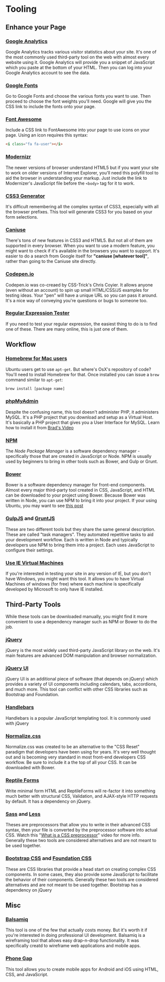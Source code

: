 # Tooling

## Enhance your Page

### [Google Analytics](http://www.google.com/analytics/)
Google Analytics tracks various visitor statistics about your site. It's one of the most commonly used third-party tool on the web with almost every website using it. Google Analytics will provide you a snippet of JavaScript which you paste at the bottom of your HTML. Then you can log into your Google Analytics account to see the data.

### [Google Fonts](https://www.google.com/fonts)
Go to Google Fonts and choose the various fonts you want to use. Then proceed to choose the font weights you'll need. Google will give you the CSS link to include the fonts onto your page.

### [Font Awesome](http://fortawesome.github.io/Font-Awesome/)
Include a CSS link to FontAwesome into your page to use icons on your page. Using an icon requires this syntax:

```html
<i class="fa fa-user"></i>
```

### [Modernizr](http://modernizr.com/)
The newer versions of browser understand HTML5 but if you want your site to work on older versions of Internet Explorer, you'll need this polyfill tool to aid the browser in understanding your markup. Just include the link to Modernizer's JavaScript file before the `<body>` tag for it to work.

### [CSS3 Generator](http://css3generator.com/)
It's difficult remembering all the complex syntax of CSS3, especially with all the browser prefixes. This tool will generate CSS3 for you based on your form selections.

### [Caniuse](http://caniuse.com)
There's tons of new features in CSS3 and HTML5. But not all of them are supported in every browser. When you want to use a modern feature, you might want to check if it's available in the browsers you want to support. It's easier to do a search from Google itself for __"caniuse [whatever tool]"__, rather than going to the Caniuse site directly.

### [Codepen.io](http://codepen.io/)
Codepen.io was co-creaed by CSS-Trick's Chris Coyier. It allows anyone (even without an account) to spin up small HTML/CSS/JS examples for testing ideas. Your "pen" will have a unique URL so you can pass it around. It's a nice way of conveying you're questions or bugs to someone too. 

### [Regular Expression Tester](http://regexr.com/)
If you need to test your regular expression, the easiest thing to do is to find one of these. There are many online, this is just one of them.


## Workflow

### [Homebrew for Mac users](http://brew.sh/)
Ubuntu users get to use `apt-get`. But where's OsX's repository of code? You'll need to install Homebrew for that. Once installed you can issue a `brew` command similar to `apt-get`:

```sh
brew install [package name]
```

### [phpMyAdmin](https://github.com/phpmyadmin/phpmyadmin)
Despite the confusing name, this tool doesn't administer PHP, it administers MySQL. It's a PHP project that you download and setup as a Virtual Host. It's basically a PHP project that gives you a User Interface for MySQL. Learn how to install it from [Brad's Video](https://www.youtube.com/watch?v=e80KsIxCrtA&list=UUZi-0WJPUNb_LQocFMJw5dA)

### [NPM](https://www.npmjs.com/)
The _Node Package Manager_ is a software dependency manager - specifically those that are created in JavaScript or Node. NPM is usually used by beginners to bring in other tools such as Bower, and Gulp or Grunt.

### [Bower](http://bower.io/)
Bower is a software dependency manager for front-end components. Almost every major third-party tool created in CSS, JavaScript, and HTML can be downloaded to your project using Bower. Because Bower was written in Node, you can use NPM to bring it into your project. If your using Ubuntu, you may want to see [this post](http://stackoverflow.com/questions/21491996/installing-bower-on-ubuntu)

### [GulpJS](http://gulpjs.com/) and [GruntJS](http://gruntjs.com/)
These are two different tools but they share the same general description. These are called "task managers". They automated repetitive tasks to aid your development workflow. Each is written in Node and typically developers use NPM to bring them into a project. Each uses JavaScript to configure their settings.

### [Use IE Virtual Machines](https://www.modern.ie/en-us)
If you're interested in testing your site in any version of IE, but you don't have Windows, you might want this tool. It allows you to have Virtual Machines of windows (for free) where each machine is specifically developed by Microsoft to only have IE installed.

## Third-Party Tools 

While these tools can be downloaded manually, you might find it more convenient to use a dependency manager such as NPM or Bower to do the job.

### [jQuery](http://jquery.com/)
jQuery is the most widely used third-party JavaScript library on the web. It's main features are advanced DOM manipulation and browser normalization.

### [jQuery UI](http://jqueryui.com/)
jQuery UI is an additional piece of software (that depends on jQuery) which provides a variety of UI components including calendars, tabs, accordions, and much more. This tool can conflict with other CSS libraries such as Bootstrap and Foundation.

### [Handlebars](http://handlebarsjs.com/)
Handlebars is a popular JavaScript templating tool. It is commonly used with jQuery

### [Normalize.css](http://necolas.github.io/normalize.css/)
Normalize.css was created to be an alternative to the "CSS Reset" paradigm that developers have been using for years. It's very well thought out and is becoming very standard in most front-end developers CSS workflow. Be sure to include it a the top of all your CSS. It can be downloaded with Bower.

### [Reptile Forms](https://github.com/bradwestfall/ReptileForms)
Write minimal form HTML and ReptileForms will re-factor it into something much better with structural CSS, Validation, and AJAX-style HTTP requests by default. It has a dependency on jQuery.

### [Sass](http://sass-lang.com/) and [Less](http://lesscss.org/)
Theses are preprocessors that allow you to write in their advanced CSS syntax, then your file is converted by the preprocessor software into actual CSS. Watch this "[What is a CSS preprocessor](https://www.youtube.com/watch?v=PJkWbezpHpE#t=254)" video for more info. Generally these two tools are considered alternatives and are not meant to be used together.

### [Bootstrap CSS](http://getbootstrap.com/) and [Foundation CSS](http://foundation.zurb.com/)
These are CSS libraries that provide a head start on creating complex CSS components. In some cases, they also provide some JavaScript to facilitate the behavior of their components. Generally these two tools are considered alternatives and are not meant to be used together. Bootstrap has a dependency on jQuery




## Misc

### [Balsamiq](http://balsamiq.com/)
This tool is one of the few that actually costs money. But it's worth it if you're interested in doing professional UI development. Balsamiq is a wireframing tool that allows easy drap-n-drop functionality. It was specifically creatd to wireframe web applications and mobile apps.

### [Phone Gap](http://phonegap.com/about/)
This tool allows you to create mobile apps for Android and iOS using HTML, CSS, and JavaScript.